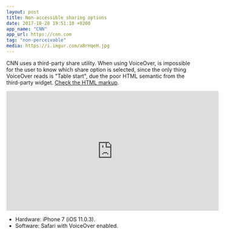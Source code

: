```yaml
---
layout: post
title: Non-accessible sharing options
date: 2017-10-28 19:51:10 +0200
app_name: "CNN"
app_url: https://cnn.com
tag: "non-perceivable"
media: https://i.imgur.com/aBrHqeH.jpg
---
```


CNN uses a third-party share utility. When using VoiceOver, is impossible for the user to know which share option is selected, since the only thing VoiceOver reads is "Table start", due the poor HTML semantic from the third-party widget. [Check the HTML markup](https://gist.github.com/AgtLucas/a3295896ea6604886ab7e4807f3c95e3).

<div class="post-video">
  <iframe width="560" height="315" src="https://www.youtube.com/embed/4L_quDQ_C04" frameborder="0" gesture="media" allowfullscreen></iframe>
</div>

* Hardware: iPhone 7 (iOS 11.0.3).
* Software: Safari with VoiceOver enabled.